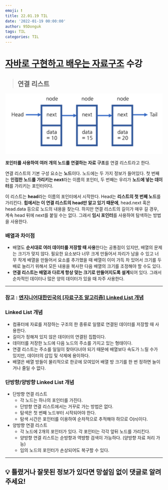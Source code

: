```yaml
---
emoji: ❗
title: 22.01.19 TIL
date: '2022-01-19 00:00:00'
author: 95Donguk
tags: TIL
categories: TIL
---
```


# [자바로 구현하고 배우는 자료구조](https://www.boostcourse.org/cs204) 수강

> ## 연결 리스트

![Linked_List_1.PNG](./images/22.01.19/Linked_List_1.PNG)

**포인터를 사용하여 여러 개의 노드를 연결하는 자료 구조**를 연결 리스트라고 한다. 

연결 리스트의 기본 구성 요소는 **노드**이다. 노드에는 두 가지 정보가 들어있다. 첫 번째는 **인접한 노드를 가리키는 next**라는 이름의 포인터, 두 번째는 우리가 **노드에 넣는 데이터**를 가리키는 포인터이다.

이 리스트는 **head**라는 이름의 포인터에서 시작한다. Head는 **리스트의 첫 번째 노드**를 가리킨다. **힙에서는 이 연결 리스트의 head만 알고 있기 때문에**, head.next 혹은 head.data 등으로 노드의 내용을 찾는다. 하지만 연결 리스트의 길이가 매우 길 경우, 계속 head 뒤에 next를 붙일 수는 없다. 그래서 **임시 포인터**를 사용하여 탐색하는 방법을 사용한다.

### 배열과 차이점
* 배열도 **순서대로 여러 데이터를 저장할 때 사용**한다는 공통점이 있지만, 배열의 문제는 크기가 맞지 않다. 필요한 요소보다 너무 크게 만들어서 자리가 남을 수 있고 너무 작게 배열을 만들어서 요소를 추가했을 때 배열이 이미 가득 차 있어서 크기를 두 배로 늘리기 위해서 모든 내용을 복사한 다음 배열의 크기를 조정해야 할 수도 있다.
* **연결 리스트는 배열과 다르게 항상 맞는 크기로 만들어지도록 설계**되어 있다. 그래서 순차적인 데이터나 많은 양의 데이터가 있을 때 자주 사용한다.

***
### 참고 : [엔지니어대한민국의 [자료구조 알고리즘] Linked List 개념](https://www.youtube.com/watch?v=DzGnME1jIwY)

### Linked List 개념
* 컴퓨터에 자료를 저장하는 구조의 한 종류로 일렬로 연결된 데이터를 저장할 때 사용한다.
* 길이가 정해져 있지 않은 데이터의 연결된 집합이다.
* 데이터를 저장한 노드에 다음 노드의 주소를 가지고 있는 형태이다. 
* 연결 리스트는 주소를 일일이 찾아다녀야 되기 때문에 배열보다 속도가 느릴 수가 있지만, 데이터의 삽입 및 삭제에 용이하다.
* 배열은 배열 방들이 물리적으로 한곳에 모여있어 배열 방 크기를 한 번 정하면 늘이거나 줄일 수 없다.

### 단방향/양방향 Linked List 개념
* 단방향 연결 리스트
	* 각 노드는 하나의 포인터를 가진다.
	* 단방향 연결 리스트에서는 거꾸로 가는 방법은 없다.
	* 탐색은 첫 번째 노드부터 시작되어야 한다.
	* 탐색 시간은 포인터를 이용하여 순차적으로 추적해야 하므로 O(n)이다.
* 양방향 연결 리스트
	* 각 노드에 2개의 포인터가 있다. 각 포인터는 각각 앞뒤 노드를 가리킨다.
	* 양방향 연결 리스트는 순방향과 역뱡항 검색이 가능하다. (양방향 자료 처리 가능)
	* 임의 노드의 포인터가 손상되어도 복구할 수 있다.

***
## 💡 틀렸거나 잘못된 정보가 있다면 망설임 없이 댓글로 알려주세요!

